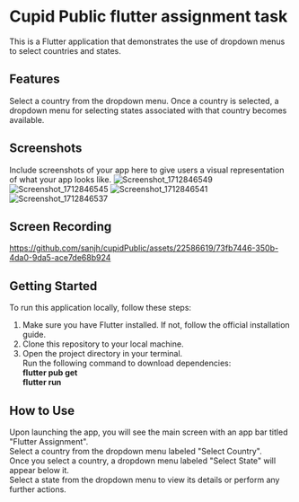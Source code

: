 # Cupid Public  flutter assignment task

This is a Flutter application that demonstrates the use of dropdown menus to select countries and states.

## Features

Select a country from the dropdown menu.
Once a country is selected, a dropdown menu for selecting states associated with that country becomes available.

## Screenshots
Include screenshots of your app here to give users a visual representation of what your app looks like.
![Screenshot_1712846549](https://github.com/sanjh/cupidPublic/assets/22586619/b75c2007-7d5f-47f5-a4d6-8dab5c817812)
![Screenshot_1712846545](https://github.com/sanjh/cupidPublic/assets/22586619/70bf4269-0e9f-4b91-9e4f-7da3dcee50d6)
![Screenshot_1712846541](https://github.com/sanjh/cupidPublic/assets/22586619/6400d53b-c39d-4807-b2e8-5f9d0fa644e4)
![Screenshot_1712846537](https://github.com/sanjh/cupidPublic/assets/22586619/4fc0a562-006e-4871-845f-fbb92043e311)

## Screen Recording
https://github.com/sanjh/cupidPublic/assets/22586619/73fb7446-350b-4da0-9da5-ace7de68b924

## Getting Started
To run this application locally, follow these steps: <br />
1. Make sure you have Flutter installed. If not, follow the official installation guide. <br />
2. Clone this repository to your local machine. <br />
3. Open the project directory in your terminal. <br />
Run the following command to download dependencies: <br />
<b>flutter pub get  <br />
flutter run </b> <br />
## How to Use
Upon launching the app, you will see the main screen with an app bar titled "Flutter Assignment". <br />
Select a country from the dropdown menu labeled "Select Country". <br />
Once you select a country, a dropdown menu labeled "Select State" will appear below it. <br />
Select a state from the dropdown menu to view its details or perform any further actions. <br />

